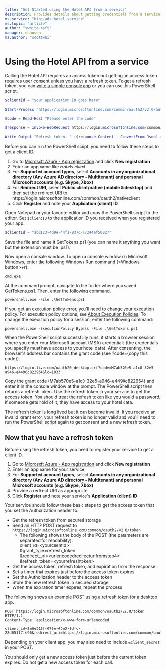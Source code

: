 ```yaml
---
title: "Get Started using the Hotel API from a service"
description: Provides details about getting credentials from a service.
ms.service: "bing-ads-hotel-service"
ms.topic: "article"
author: "swhite-msft"
manager: ehansen
ms.author: "scottwhi"
---
```


# Using the Hotel API from a service

Calling the Hotel API requires an access token but getting an access token requires user consent unless you have a refresh token. To get a refresh token, you can [write a simple console app](../hotel-service/code-example-oauth.md) or you can use this PowerShell script.

```powershell
$clientId = "your application ID goes here"
 
Start-Process "https://login.microsoftonline.com/common/oauth2/v2.0/authorize?client_id=$clientId&scope=https://ads.microsoft.com/ads.manage&response_type=code&redirect_uri=https://login.microsoftonline.com/common/oauth2/nativeclient"
 
$code = Read-Host "Please enter the code"
 
$response = Invoke-WebRequest https://login.microsoftonline.com/common/oauth2/v2.0/token -ContentType application/x-www-form-urlencoded -Method POST -Body "client_id=$clientid&redirect_uri=https://login.microsoftonline.com/common/oauth2/nativeclient&code=$code&grant_type=authorization_code"
 
Write-Output "Refresh token: " ($response.Content | ConvertFrom-Json).refresh_token 
```

Before you can run the PowerShell script, you need to follow these steps to get a client ID.

1. Go to [Microsoft Azure - App registration](https://go.microsoft.com/fwlink/?linkid=2083908) and click **New registration**  
2. Enter an app name like *Hotels client* 
3. For **Supported account types**, select **Accounts in any organizational directory (Any Azure AD directory - Multitenant) and personal Microsoft accounts (e.g. Skype, Xbox)** 
4. For **Redirect URI**, select **Public client/native (mobile & desktop)** and then set the redirect URI to https:\//login.microsoftonline.com/common/oauth2/nativeclient
5. Click **Register** and note your **Application (client) ID**  

Open Notepad or your favorite editor and copy the PowerShell script to the editor. Set `$clientID` to the application ID you received when you registered your app.

```powershell
$clientId = "abc123-4d9e-44f1-837d-a7244af50027"
```

Save the file and name it GetTokens.ps1 (you can name it anything you want but the extension must be .ps1).

Now open a console window. To open a console window on Microsoft Windows, enter the following Windows Run command (\<Windows button>+r): 

```
cmd.exe
```

At the command prompt, navigate to the folder where you saved GetTokens.ps1. Then, enter the following command.

```
powershell.exe -File .\GetTokens.ps1
```

<!--
can't get either link to work; both get mangled.
[About Execution Policies](https:/go.microsoft.com/fwlink/?LinkID=135170)
<a href="https:/go.microsoft.com/fwlink/?LinkID=135170" data-raw-source="[About Execution Policies](https:/go.microsoft.com/fwlink/?LinkID=135170)">About Execution Policies</a>
https://docs.microsoft.com/powershell/module/microsoft.powershell.core/about/about_execution_policies?view=powershell-5.1
-->

If you get an execution policy error, you'll need to change your execution policy. For execution policy options, see [About Execution Policies](https://go.microsoft.com/fwlink/?LinkID=135170). To change the execution policy for a session, enter the following command: 

```
powershell.exe -ExecutionPolicy Bypass -File .\GetTokens.ps1
```

When the PowerShell script successfully runs, it starts a browser session where you enter your Microsoft account (MSA) credentials (the credentials you specify must have access to your hotel data). After consenting, the browser's address bar contains the grant code (see ?code={copy this code}).

```
https://login.live.com/oauth20_desktop.srf?code=M7ab570e5-a1c0-32e5-a946-e4490c822954&lc=1033
```

Copy the grant code (M7ab570e5-a1c0-32e5-a946-e4490c822954) and enter it in the console window at the prompt. The PowerShell script then returns a refresh token. Use the refresh token in your service to get the access token. You should treat the refresh token like you would a password; if someone gets hold of it, they have access to your hotel data.

The refresh token is long lived but it can become invalid. If you receive an invalid_grant error, your refresh token is no longer valid and you'll need to run the PowerShell script again to get consent and a new refresh token.


## Now that you have a refresh token

Before using the refresh token, you need to register your service to get a client ID. 

1. Go to [Microsoft Azure - App registration](https://go.microsoft.com/fwlink/?linkid=2083908) and click **New registration**  
2. Enter an app name for your service 
3. For **Supported account types**, select **Accounts in any organizational directory (Any Azure AD directory - Multitenant) and personal Microsoft accounts (e.g. Skype, Xbox)** 
4. Provide a redirect URI as appropriate
5. Click **Register** and note your service's **Application (client) ID**  


Your service should follow these basic steps to get the access token that you set the Authorization header to.

- Get the refresh token from secured storage
- Send an HTTP POST request to `https://login.microsoftonline.com/common/oauth2/v2.0/token`  
  - The following shows the body of the POST (the parameters are separated for readability):  
     client_id=\<yourclientid>  
&grant_type=refresh_token  
&redirect_uri=\<urlencodedredirecturifromstep4>  
&refresh_token=\<yourrefreshtoken> 
- Get the access token, refresh token, and expiration from the response
- Set a timer that expires just before the access token expires
- Set the Authorization header to the access token
- Store the new refresh token in secured storage
- When the expiration timer expires, repeat the process

The following shows an example POST using a refresh token for a desktop app.

```
POST https://login.microsoftonline.com/common/oauth2/v2.0/token HTTP/1.1
Content-Type: application/x-www-form-urlencoded

client_id=2a6e519f-078e-45a5-9dfc-28d651f7fe96&redirect_uri=https://login.microsoftonline.com/common/oauth2/nativeclient&grant_type=refresh_token&refresh_token=MCRY2sZiCLfI9OJUpW*6I...
``` 

Depending on your client app, you may also need to include `&client_secret` in your POST. 

You should only get a new access token just before the current token expires. Do not get a new access token for each call.
